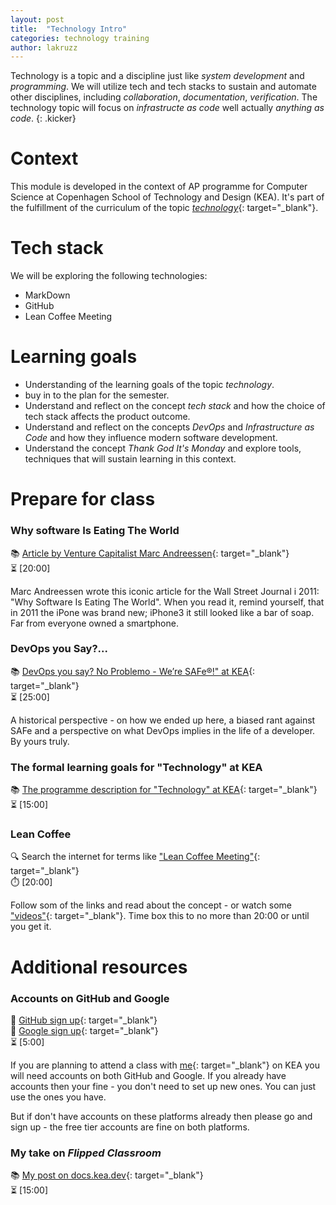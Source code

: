 ```yaml
---
layout: post
title:  "Technology Intro"
categories: technology training
author: lakruzz
---
```

Technology is a topic and a discipline just like _system development_ and _programming_. We will utilize tech and tech stacks to sustain and automate other disciplines, including _collaboration_, _documentation_, _verification_. The technology topic will focus on _infrastructe as code_ well actually _anything as code_.
{: .kicker}

# Context
This module is developed in the context of AP programme for Computer Science at Copenhagen School of Technology and Design (KEA). It's part of the fulfillment of the curriculum of the topic [_technology_](https://katalog.kea.dk/course/3050241/2022-2023){: target="_blank"}.

# Tech stack
We will be exploring the following technologies:

- MarkDown
- GitHub
- Lean Coffee Meeting


# Learning goals
- Understanding of the learning goals of the topic _technology_.
- buy in to the plan for the semester.
- Understand and reflect on the concept _tech stack_ and how the choice of tech stack affects the product outcome.
- Understand and reflect on the concepts _DevOps_ and _Infrastructure as Code_ and how they influence modern software development.
- Understand the concept _Thank God It's Monday_ and explore tools, techniques that will sustain learning in this context.

# Prepare for class

### Why software Is Eating The World
📚 [Article by Venture Capitalist Marc Andreessen](https://a16z.com/2011/08/20/why-software-is-eating-the-world/){: target="_blank"}<br/>
⏳ [20:00]

Marc Andreessen wrote this iconic article for the Wall Street Journal i 2011: "Why Software Is Eating The World". When you read it, remind yourself, that in 2011 the iPone was brand new; iPhone3 it still looked like a bar of soap. Far from everyone owned a smartphone.

### DevOps you Say?...
📚 [DevOps you say? No Problemo - We’re SAFe®!" at KEA](https://www.linkedin.com/pulse/devops-you-say-problemo-were-safe-lars-kruse){: target="_blank"}<br/>
⏳ [25:00]

A historical perspective - on how we ended up here, a biased rant against SAFe and a perspective on what DevOps implies in the life of a developer. By yours truly.

### The formal learning goals for "Technology" at KEA
📚 [The programme description for "Technology" at KEA](https://katalog.kea.dk/course/3050241/2022-2023){: target="_blank"}<br/>
⏳ [15:00]

### Lean Coffee
🔍 Search the internet for terms like ["Lean Coffee Meeting"](https://www.google.com/search?q=lean+coffee+meeting){: target="_blank"}<br/>
⏱️ [20:00]<br/>

Follow som of the links and read about the concept - or watch some ["videos"](https://www.google.com/search?q=lean+coffee+meeting&tbm=vid){: target="_blank"}. Time box this to no more than 20:00 or until you get it.

#  Additional resources

### Accounts on GitHub and Google
🔐 [GitHub sign up](https://github.com/signup?source=login){: target="_blank"}<br/>
🔐 [Google sign up](https://account.google.com/){: target="_blank"}<br/> 
⏳ [5:00]

If you are planning to attend a class with [me](https://www.linkedin.com/in/lakruzz/){: target="_blank"} on KEA you will need accounts on both GitHub and Google. If you already have accounts then your fine - you don't need to set up new ones. You can just use the ones you have.

But if don't have accounts on these platforms already then please go and sign up - the free tier accounts are fine on both platforms.

### My take on _Flipped Classroom_
📚 [My post on docs.kea.dev](https://docs.kea.dev/posts/flipped-classroom/){: target="_blank"}<br/>
⏳ [15:00]
